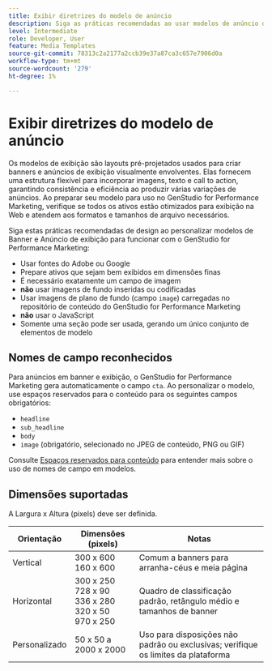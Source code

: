 ```yaml
---
title: Exibir diretrizes do modelo de anúncio
description: Siga as práticas recomendadas ao usar modelos de anúncio de exibição e banner com o Adobe GenStudio for Performance Marketing.
level: Intermediate
role: Developer, User
feature: Media Templates
source-git-commit: 78313c2a2177a2ccb39e37a87ca3c657e7906d0a
workflow-type: tm+mt
source-wordcount: '279'
ht-degree: 1%

---
```


# Exibir diretrizes do modelo de anúncio

Os modelos de exibição são layouts pré-projetados usados para criar banners e anúncios de exibição visualmente envolventes. Elas fornecem uma estrutura flexível para incorporar imagens, texto e call to action, garantindo consistência e eficiência ao produzir várias variações de anúncios. Ao preparar seu modelo para uso no GenStudio for Performance Marketing, verifique se todos os ativos estão otimizados para exibição na Web e atendem aos formatos e tamanhos de arquivo necessários.

Siga estas práticas recomendadas de design ao personalizar modelos de Banner e Anúncio de exibição para funcionar com o GenStudio for Performance Marketing:

- Usar fontes do Adobe ou Google
- Prepare ativos que sejam bem exibidos em dimensões finas
- É necessário exatamente um campo de imagem
- **não** usar imagens de fundo inseridas ou codificadas
- Usar imagens de plano de fundo (campo `image`) carregadas no repositório de conteúdo do GenStudio for Performance Marketing
- **não** usar o JavaScript
- Somente uma seção pode ser usada, gerando um único conjunto de elementos de modelo

## Nomes de campo reconhecidos

Para anúncios em banner e exibição, o GenStudio for Performance Marketing gera automaticamente o campo `cta`. Ao personalizar o modelo, use espaços reservados para o conteúdo para os seguintes campos obrigatórios:

- `headline`
- `sub_headline`
- `body`
- `image` (obrigatório, selecionado no JPEG de conteúdo, PNG ou GIF)

Consulte [Espaços reservados para conteúdo](/help/user-guide/content/customize-template.md#content-placeholders) para entender mais sobre o uso de nomes de campo em modelos.

## Dimensões suportadas

A Largura x Altura (pixels) deve ser definida.

| Orientação | Dimensões (pixels) | Notas |
|--------------|-------------------------------------------------------------|------------------------------------------------------------------|
| Vertical | 300 x 600<br>160 x 600 | Comum a banners para arranha-céus e meia página |
| Horizontal | 300 x 250<br>728 x 90<br>336 x 280<br>320 x 50<br>970 x 250 | Quadro de classificação padrão, retângulo médio e tamanhos de banner |
| Personalizado | 50 x 50 a 2000 x 2000 | Uso para disposições não padrão ou exclusivas; verifique os limites da plataforma |

<!-- Potentially add an example

## Template example

+++Example: Display ad template

+++

-->
